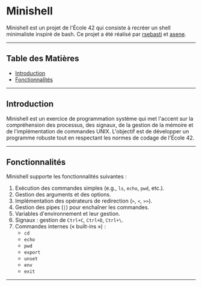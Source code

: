 # Minishell

Minishell est un projet de l'École 42 qui consiste à recréer un shell minimaliste inspiré de bash. Ce projet a été réalisé par <a href="https://github.com/Dak-Ore">rsebasti</a> et <a href="https://github.com/Zak4b">asene</a>.

---

## Table des Matières

- [Introduction](#introduction)
- [Fonctionnalités](#fonctionnalités)

---

## Introduction

Minishell est un exercice de programmation système qui met l'accent sur la compréhension des processus, des signaux, de la gestion de la mémoire et de l'implémentation de commandes UNIX. L'objectif est de développer un programme robuste tout en respectant les normes de codage de l'École 42.

---

## Fonctionnalités

Minishell supporte les fonctionnalités suivantes :

1. Exécution des commandes simples (e.g., `ls`, `echo`, `pwd`, etc.).
2. Gestion des arguments et des options.
3. Implémentation des opérateurs de redirection (`>`, `<`, `>>`).
4. Gestion des pipes (`|`) pour enchaîner les commandes.
5. Variables d'environnement et leur gestion.
6. Signaux : gestion de `Ctrl+C`, `Ctrl+D`, `Ctrl+\`.
7. Commandes internes (« built-ins ») :
   - `cd`
   - `echo`
   - `pwd`
   - `export`
   - `unset`
   - `env`
   - `exit`

---
